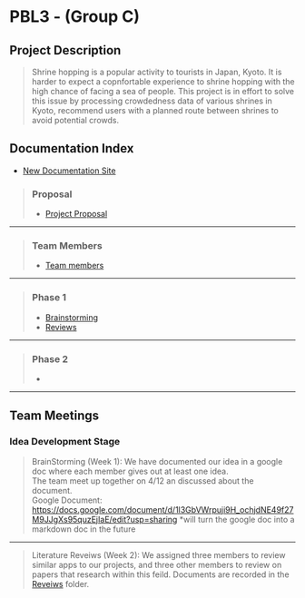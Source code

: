 # PBL3 - (Group C)

## Project Description

>  Shrine hopping is a popular activity to tourists in Japan, Kyoto. It is harder to expect a copnfortable experience to shrine hopping with the high chance of facing a sea of people. This project is in effort to solve this issue by processing crowdedness data of various shrines in Kyoto, recommend users with a planned route between shrines to avoid potential crowds.

## Documentation Index
- [New Documentation Site](/docs/index.html)

> ### Proposal
>  + [Project Proposal](/Documentation/proposal.md)

***

> ### Team Members
>  + [Team members](/Documentation/Logistics/team_member.md)

***

> ### Phase 1
>  + [Brainstorming](/Documentation/BrainStorm/brainstorm.md)
>  + [Reviews](/Documentation/Reviews/reviews.md)

***

> ### Phase 2
>  + []()

***

## Team Meetings

### Idea Development Stage

> BrainStorming (Week 1):
>   We have documented our idea in a google doc where each member gives out at least one idea. \
>   The team meet up together on 4/12 an discussed about the document. \
>   Google Document: https://docs.google.com/document/d/1l3GbVWrpuji9H_ochjdNE49f27M9JJgXs95quzEjIaE/edit?usp=sharing
>   *will turn the google doc into a markdown doc in the future

***

> Literature Reveiws (Week 2):
>   We assigned three members to review similar apps to our projects, and three other members to review on papers that research within this feild.
>   Documents are recorded in the [Reveiws](/Documentation/Reviews/reviews.md) folder.

